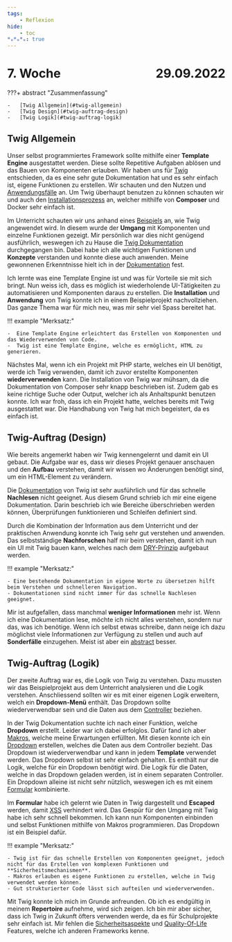 ```yaml
---
tags:
    - Reflexion
hide:
    - toc
ᴴₒᴴₒᴴₒ: true
---
```


# 7. Woche <span style="float:right">29.09.2022</span>

???+ abstract "Zusammenfassung"

    -   [Twig Allgemein](#twig-allgemein)
    -   [Twig Design](#twig-auftrag-design)
    -   [Twig Logik](#twig-auftrag-logik)

## Twig Allgemein

Unser selbst programmiertes Framework sollte mithilfe einer **Template Engine** ausgestattet werden. Diese sollte Repetitive Aufgaben ablösen und das Bauen von Komponenten erlauben. Wir haben uns für [Twig](../LB1/Beschreibung/Twig.md) entschieden, da es eine sehr gute Dokumentation hat und es sehr einfach ist, eigene Funktionen zu erstellen. Wir schauten und den Nutzen und [Anwendungsfälle](../LB1/Beschreibung/Twig.md#Problemlösung) an. Um Twig überhaupt benutzen zu können schauten wir und auch den [Installationsprozess](../PHP/Twig/Installation.md) an, welcher mithilfe von **Composer** und Docker sehr einfach ist.

Im Unterricht schauten wir uns anhand eines [Beispiels](https://github.com/bztfinformatik/lernportfolio-21r8390-php/tree/main/Aufgaben/006_MVC_TWIG) an, wie Twig angewendet wird. In diesem wurde der **Umgang** mit Komponenten und einzelne Funktionen gezeigt. Mir persönlich war dies nicht genügend ausführlich, weswegen ich zu Hause die [Twig Dokumentation](https://twig.symfony.com/doc/3.x/) durchgegangen bin. Dabei habe ich alle wichtigen Funktionen und **Konzepte** verstanden und konnte diese auch anwenden. Meine gewonnenen Erkenntnisse hielt ich in der [Dokumentation](../PHP/Twig/Design.md) fest.

Ich lernte was eine Template Engine ist und was für Vorteile sie mit sich bringt. Nun weiss ich, dass es möglich ist wiederholende UI-Tätigkeiten zu automatisieren und Komponenten daraus zu erstellen. Die **Installation** und **Anwendung** von Twig konnte ich in einem Beispielprojekt nachvollziehen. Das ganze Thema war für mich neu, was mir sehr viel Spass bereitet hat.

!!! example "Merksatz:"

    -  Eine Template Engine erleichtert das Erstellen von Komponenten und das Wiederverwenden von Code.
    -  Twig ist eine Template Engine, welche es ermöglicht, HTML zu generieren.

Nächstes Mal, wenn ich ein Projekt mit PHP starte, welches ein UI benötigt, werde ich Twig verwenden, damit ich zuvor erstellte Komponenten **wiederverwenden** kann. Die Installation von Twig war mühsam, da die Dokumentation von Composer sehr knapp beschrieben ist. Zudem gab es keine richtige Suche oder Output, welcher ich als Anhaltspunkt benutzen konnte. Ich war froh, dass ich ein Projekt hatte, welches bereits mit Twig ausgestattet war. Die Handhabung von Twig hat mich begeistert, da es einfach ist.

## Twig-Auftrag (Design)

Wie bereits angemerkt haben wir Twig kennengelernt und damit ein UI gebaut. Die Aufgabe war es, dass wir dieses Projekt genauer anschauen und den **Aufbau** verstehen, damit wir wissen wo Änderungen benötigt sind, um ein HTML-Element zu verändern.

Die [Dokumentation](../PHP/Twig/Design.md) von Twig ist sehr ausführlich und für das schnelle **Nachlesen** nicht geeignet. Aus diesem Grund schrieb ich mir eine eigene Dokumentation. Darin beschrieb ich wie Bereiche überschrieben werden können, Überprüfungen funktionieren und Schleifen definiert sind.

Durch die Kombination der Information aus dem Unterricht und der praktischen Anwendung konnte ich Twig sehr gut verstehen und anwenden. Das selbstständige **Nachforschen** half mir beim verstehen, damit ich nun ein UI mit Twig bauen kann, welches nach dem [DRY-Prinzip](https://medium.com/code-thoughts/dont-repeat-yourself-caa413910753) aufgebaut werden.

!!! example "Merksatz:"

    - Eine bestehende Dokumentation in eigene Worte zu übersetzen hilft beim Verstehen und schnelleren Navigation.
    - Dokumentationen sind nicht immer für das schnelle Nachlesen geeignet.

Mir ist aufgefallen, dass manchmal **weniger Informationen** mehr ist. Wenn ich eine Dokumentation lese, möchte ich nicht alles verstehen, sondern nur das, was ich benötige. Wenn ich selbst etwas schreibe, dann neige ich dazu möglichst viele Informationen zur Verfügung zu stellen und auch auf **Sonderfälle** einzugehen. Meist ist aber ein [abstract](https://www.urbandictionary.com/define.php?term=tl%3Bdr) besser.

## Twig-Auftrag (Logik)

Der zweite Auftrag war es, die Logik von Twig zu verstehen. Dazu mussten wir das Beispielprojekt aus dem Unterricht analysieren und die Logik verstehen. Anschliessend sollten wir es mit einer eigenen Logik erweitern, welch ein **Dropdown-Menü** enthält. Das Dropdown sollte wiederverwendbar sein und die Daten aus dem [Controller](../PHP/Twig/Logik.md) beziehen.

In der Twig Dokumentation suchte ich nach einer Funktion, welche **Dropdown** erstellt. Leider war ich dabei erfolglos. Dafür fand ich aber [Makros](https://twig.symfony.com/doc/3.x/tags/macro.html), welche meine Erwartungen erfüllten. Mit diesen konnte ich ein [Dropdown](../PHP/Twig/Logik.md#dropdown) erstellen, welches die Daten aus dem Controller bezieht. Das Dropdown ist wiederverwendbar und kann in jedem **Template** verwendet werden. Das Dropdown selbst ist sehr einfach gehalten. Es enthält nur die Logik, welche für ein Dropdown benötigt wird. Die Logik für die Daten, welche in das Dropdown geladen werden, ist in einem separaten Controller. Ein Dropdown alleine ist nicht sehr nützlich, weswegen ich es mit einem [Formular](../PHP/Twig/Logik.md#formular) kombinierte.

Im **Formular** habe ich gelernt wie Daten in Twig dargestellt und **Escaped** werden, damit [XSS](../Appendix/Sicherheit.md) verhindert wird. Das Gespür für den Umgang mit Twig habe ich sehr schnell bekommen. Ich kann nun Komponenten einbinden und selbst Funktionen mithilfe von Makros programmieren. Das Dropdown ist ein Beispiel dafür.

!!! example "Merksatz:"

    - Twig ist für das schnelle Erstellen von Komponenten geeignet, jedoch nicht für das Erstellen von komplexen Funktionen und **Sicherheitsmechanismen**.
    - Makros erlauben es eigene Funktionen zu erstellen, welche in Twig verwendet werden können.
    - Gut strukturierter Code lässt sich aufteilen und wiederverwenden.

Mit Twig konnte ich mich im Grunde anfreunden. Ob ich es endgültig in meinem **Repertoire** aufnehme, wird sich zeigen. Ich bin mir aber sicher, dass ich Twig in Zukunft öfters verwenden werde, da es für Schulprojekte sehr einfach ist. Mir fehlen die [Sicherheitsaspekte](https://symfony.com/doc/current/reference/twig_reference.html#csrf-token) und [Quality-Of-Life](https://medium.com/minimalist-brain/the-best-predictor-of-longevity-health-and-quality-of-life-afa6716d611f) Features, welche ich anderen Frameworks kenne.
